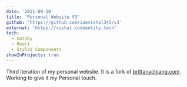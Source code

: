 ```yaml
---
date: '2021-09-10'
title: 'Personal Website V3'
github: 'https://github.com/iamvishal345/v3'
external: 'https://vishal.codeentity.tech'
tech:
  - Gatsby
  - React
  - Styled Components
showInProjects: true
---
```


Third iteration of my personal website. It is a fork of <a href="https://brittanychiang.com/" target="_blank">brittanychiang.com</a>. Working to give it my Personal touch.
